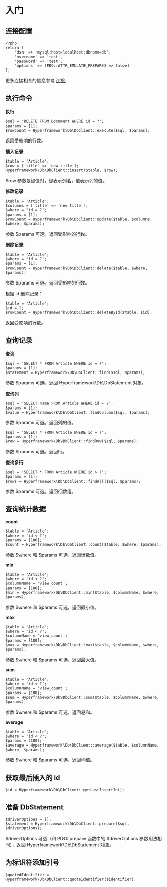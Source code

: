 # 入门
## 连接配置
```.php
<?php
return [
    'dsn' => 'mysql:host=localhost;dbname=db',
    'username' => 'test',
    'password' => 'test',
    'options' => [PDO::ATTR_EMULATE_PREPARES => false]
];
```
更多连接相关的信息参考 [连接](connections);
## 执行命令

**执行**
```.php
$sql = "DELETE FROM Document WHERE id = ?";
$params = [1];
$rowCount = Hyperframework\Db\DbClient::execute($sql, $params);
```
返回受影响的行数。

**插入记录**
```.php
$table = 'Article';
$row = ['title' => 'new title'];
Hyperframework\Db\DbClient::insert($table, $row);
```
$row 参数是键值对，键表示列名，值表示列的值。

**修改记录**
```.php
$table = 'Article';
$columns = ['title' => 'new title'];
$where = "id = ?";
$params = [1];
$rowCount = Hyperframework\Db\DbClient::update($table, $columns, $where, $params);
```
参数 $params 可选，返回受影响的行数。

**删除记录**
```.php
$table = 'Article';
$where = "id = ?";
$params = [1];
$rowCount = Hyperframework\Db\DbClient::delete($table, $where, $params);
```
参数 $params 可选，返回受影响的行数。

根据 id 删除记录：
```.php
$table = 'Article';
$id = 1;
$rowCount = Hyperframework\Db\DbClient::deleteById($table, $id);
```
返回受影响的行数。
## 查询记录
**查询**
```.php
$sql = 'SELECT * FROM Article WHERE id = ?';
$params = [1];
$statement = Hyperframework\Db\DbClient::find($sql, $params);
```
参数 $params 可选，返回 Hyperframework\Db\DbStatement 对象。

**查询列**
```.php
$sql = 'SELECT name FROM Article WHERE id = ?';
$params = [1];
$value = Hyperframework\Db\DbClient::findColumn($sql, $params);
```
参数 $params 可选，返回列的值。

```.php
$sql = 'SELECT * FROM Article WHERE id = ?';
$params = [1];
$row = Hyperframework\Db\DbClient::findRow($sql, $params);
```
参数 $params 可选，返回行。

**查询多行**
```.php
$sql = 'SELECT * FROM Article WHERE id > ?';
$params = [1];
$rows = Hyperframework\Db\DbClient::findAll($sql, $params);
```
参数 $params 可选，返回行数组。

## 查询统计数据
**count**
```.php
$table = 'Article';
$where = 'id < ?';
$params = [100];
$count = Hyperframework\Db\DbClient::count($table, $where, $params);
```
参数 $where 和 $params 可选，返回计数值。

**min**
```.php
$table = 'Article';
$where = 'id < ?';
$columnName = 'view_count';
$params = [100];
$min = Hyperframework\Db\DbClient::min($table, $columnName, $where, $params);
```
参数 $where 和 $params 可选，返回最小值。

**max**
```.php
$table = 'Article';
$where = 'id < ?';
$columnName = 'view_count';
$params = [100];
$max = Hyperframework\Db\DbClient::max($table, $columnName, $where, $params);
```
参数 $where 和 $params 可选，返回最大值。

**sum**
```.php
$table = 'Article';
$where = 'id < ?';
$columnName = 'view_count';
$params = [100];
$sum = Hyperframework\Db\DbClient::sum($table, $columnName, $where, $params);
```
参数 $where 和 $params 可选，返回总和。

**average**
```.php
$table = 'Article';
$where = 'id < ?';
$params = [100];
$average = Hyperframework\Db\DbClient::average($table, $columnName, $where, $params);
```
参数 $where 和 $params 可选，返回均值。
## 获取最后插入的 id
```.php
$id = Hyperframework\Db\DbClient::getLastInsertId();
```
## 准备 DbStatement
```.php
$driverOptions = [];
$statement = Hyperframework\Db\DbClient::prepare($sql, $driverOptions);
```
$driverOptions 可选（和 PDO::prepare 函数中的 $driverOptions 参数用法相同），返回 Hyperframework\Db\DbStatement 对象。

## 为标识符添加引号
```.php
$quotedIdentifier = Hyperframework\Db\DbClient::quoteIdentifier($identifier);
```
